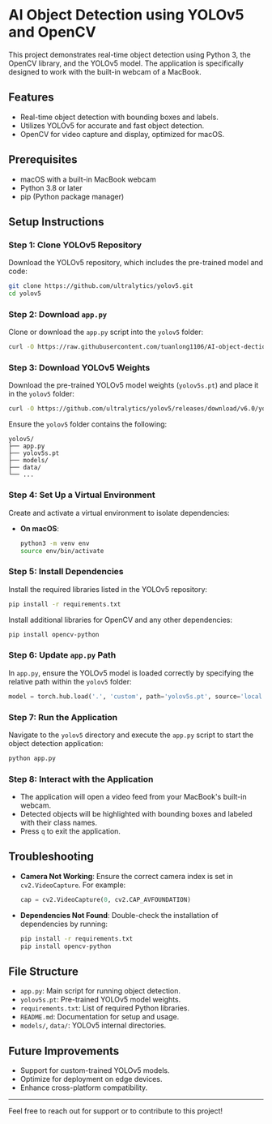 # AI Object Detection using YOLOv5 and OpenCV

This project demonstrates real-time object detection using Python 3, the OpenCV library, and the YOLOv5 model. The application is specifically designed to work with the built-in webcam of a MacBook.

## Features
- Real-time object detection with bounding boxes and labels.
- Utilizes YOLOv5 for accurate and fast object detection.
- OpenCV for video capture and display, optimized for macOS.

## Prerequisites
- macOS with a built-in MacBook webcam
- Python 3.8 or later
- pip (Python package manager)

## Setup Instructions

### Step 1: Clone YOLOv5 Repository
Download the YOLOv5 repository, which includes the pre-trained model and code:
```bash
git clone https://github.com/ultralytics/yolov5.git
cd yolov5
```

### Step 2: Download `app.py`
Clone or download the `app.py` script into the `yolov5` folder:
```bash
curl -O https://raw.githubusercontent.com/tuanlong1106/AI-object-dection/main/app.py
```

### Step 3: Download YOLOv5 Weights
Download the pre-trained YOLOv5 model weights (`yolov5s.pt`) and place it in the `yolov5` folder:
```bash
curl -O https://github.com/ultralytics/yolov5/releases/download/v6.0/yolov5s.pt
```

Ensure the `yolov5` folder contains the following:
```
yolov5/
├── app.py
├── yolov5s.pt
├── models/
├── data/
└── ...
```

### Step 4: Set Up a Virtual Environment
Create and activate a virtual environment to isolate dependencies:
- **On macOS**:
  ```bash
  python3 -m venv env
  source env/bin/activate
  ```

### Step 5: Install Dependencies
Install the required libraries listed in the YOLOv5 repository:
```bash
pip install -r requirements.txt
```

Install additional libraries for OpenCV and any other dependencies:
```bash
pip install opencv-python
```

### Step 6: Update `app.py` Path
In `app.py`, ensure the YOLOv5 model is loaded correctly by specifying the relative path within the `yolov5` folder:
```python
model = torch.hub.load('.', 'custom', path='yolov5s.pt', source='local')
```

### Step 7: Run the Application
Navigate to the `yolov5` directory and execute the `app.py` script to start the object detection application:
```bash
python app.py
```

### Step 8: Interact with the Application
- The application will open a video feed from your MacBook's built-in webcam.
- Detected objects will be highlighted with bounding boxes and labeled with their class names.
- Press `q` to exit the application.

## Troubleshooting
- **Camera Not Working**: Ensure the correct camera index is set in `cv2.VideoCapture`. For example:
  ```python
  cap = cv2.VideoCapture(0, cv2.CAP_AVFOUNDATION)
  ```
- **Dependencies Not Found**: Double-check the installation of dependencies by running:
  ```bash
  pip install -r requirements.txt
  pip install opencv-python
  ```

## File Structure
- `app.py`: Main script for running object detection.
- `yolov5s.pt`: Pre-trained YOLOv5 model weights.
- `requirements.txt`: List of required Python libraries.
- `README.md`: Documentation for setup and usage.
- `models/`, `data/`: YOLOv5 internal directories.

## Future Improvements
- Support for custom-trained YOLOv5 models.
- Optimize for deployment on edge devices.
- Enhance cross-platform compatibility.

---

Feel free to reach out for support or to contribute to this project!
